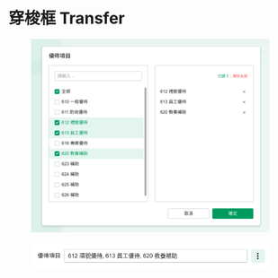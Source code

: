 # 穿梭框 Transfer

<figure><img src="../../../../.gitbook/assets/image (71).png" alt=""><figcaption></figcaption></figure>

<div data-full-width="true">

<figure><img src="../../../../.gitbook/assets/image (72).png" alt=""><figcaption></figcaption></figure>

</div>
